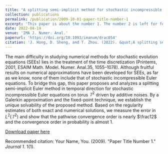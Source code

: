 ```yaml
---
title: "A splitting semi-implicit method for stochastic incompressible Euler equations on $𝕋^2$"
collection: publications
permalink: /publication/2009-10-01-paper-title-number-1
excerpt: 'This paper is about the number 1. The number 2 is left for future work.'
date: 2022-08-19
venue: 'IMA J. Numer. Anal.'
paperurl: 'https://doi.org/10.1093/imanum/drac054'
citation: 'J. Hong, D. Sheng, and T. Zhou. (2022). &quot;A splitting semi-implicit method for stochastic incompressible Euler equations on $𝕋^2$.&quot; <i>IMA J. Numer. Anal.</i>. 1(1).'
---
```

The main difficulty in studying numerical methods for stochastic evolution equations (SEEs) lies in the treatment of the time discretization (Printems, 2001, ESAIM Math. Model. Numer. Anal.35, 1055–1078). Although fruitful results on numerical approximations have been developed for SEEs, as far as we know, none of them include that of stochastic incompressible Euler equations. To bridge this gap, this paper proposes and analyzes a splitting semi-implicit Euler method in temporal direction for stochastic incompressible Euler equations on torus $𝕋^2$ driven by additive noises. By a Galerkin approximation and the fixed-point technique, we establish the unique solvability of the proposed method. Based on the regularity estimates of both exact and numerical solutions, we measure the error in $L^2(𝕋^2)$ and show that the pathwise convergence order is nearly $\frac12$ and the convergence order in probability is almost 1⁠.

[Download paper here](https://doi.org/10.1093/imanum/drac054)

Recommended citation: Your Name, You. (2009). "Paper Title Number 1." <i>Journal 1</i>. 1(1).
